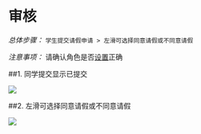 # 审核

*总体步骤：* `学生提交请假申请 > 左滑可选择同意请假或不同意请假`

*注意事项：* 请确认角色是否[设置](set_role.html)正确

##1. 同学提交显示已提交

![](https://tva1.sinaimg.cn/large/006y8mN6ly1g6t7ktheb8j30ho0umq3v.jpg)

##2. 左滑可选择同意请假或不同意请假

![](https://tva1.sinaimg.cn/large/006y8mN6ly1g6t7lofh9qj30hw0uiq3d.jpg)
